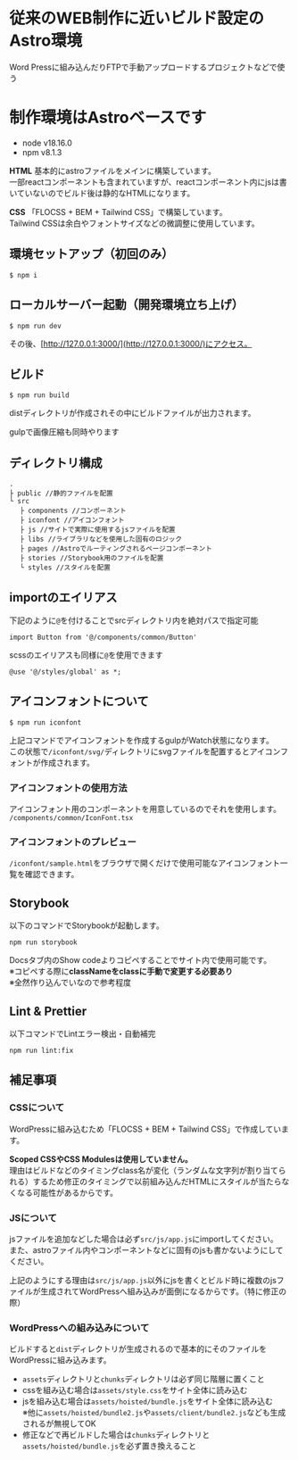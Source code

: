 # 従来のWEB制作に近いビルド設定のAstro環境

Word Pressに組み込んだりFTPで手動アップロードするプロジェクトなどで使う

# 制作環境はAstroベースです

- node v18.16.0
- npm v8.1.3

**HTML**
基本的にastroファイルをメインに構築しています。  
一部reactコンポーネントも含まれていますが、reactコンポーネント内にjsは書いていないのでビルド後は静的なHTMLになります。  

**CSS**
「FLOCSS + BEM + Tailwind CSS」で構築しています。  
Tailwind CSSは余白やフォントサイズなどの微調整に使用しています。

## 環境セットアップ（初回のみ）

```
$ npm i
```

## ローカルサーバー起動（開発環境立ち上げ）

```
$ npm run dev
```

その後、[http://127.0.0.1:3000/](http://127.0.0.1:3000/)にアクセス。 

## ビルド

```
$ npm run build
```

distディレクトリが作成されその中にビルドファイルが出力されます。  

gulpで画像圧縮も同時やります

## ディレクトリ構成
```
.
├ public //静的ファイルを配置
└ src
　 ├ components //コンポーネント
　 ├ iconfont //アイコンフォント
　 ├ js //サイトで実際に使用するjsファイルを配置
　 ├ libs //ライブラリなどを使用した固有のロジック
　 ├ pages //Astroでルーティングされるページコンポーネント
　 ├ stories //Storybook用のファイルを配置
　 └ styles //スタイルを配置
```

## importのエイリアス

下記のように`@`を付けることでsrcディレクトリ内を絶対パスで指定可能

```
import Button from '@/components/common/Button'
```

scssのエイリアスも同様に`@`を使用できます
```
@use '@/styles/global' as *;
```


## アイコンフォントについて

```
$ npm run iconfont
```

上記コマンドでアイコンフォントを作成するgulpがWatch状態になります。  
この状態で`/iconfont/svg/`ディレクトリにsvgファイルを配置するとアイコンフォントが作成されます。

### アイコンフォントの使用方法

アイコンフォント用のコンポーネントを用意しているのでそれを使用します。  
`/components/common/IconFont.tsx`

### アイコンフォントのプレビュー

`/iconfont/sample.html`をブラウザで開くだけで使用可能なアイコンフォント一覧を確認できます。


## Storybook

以下のコマンドでStorybookが起動します。
```
npm run storybook
```

Docsタブ内のShow codeよりコピペすることでサイト内で使用可能です。  
※コピペする際に**classNameをclassに手動で変更する必要あり**  
※全然作り込んでいなので参考程度

## Lint & Prettier

以下コマンドでLintエラー検出・自動補完
```
npm run lint:fix
```


## 補足事項

### CSSについて

WordPressに組み込むため「FLOCSS + BEM + Tailwind CSS」で作成しています。  

**Scoped CSSやCSS Modulesは使用していません。**  
理由はビルドなどのタイミングclass名が変化（ランダムな文字列が割り当てられる）するため修正のタイミングで以前組み込んだHTMLにスタイルが当たらなくなる可能性があるからです。


### JSについて

jsファイルを追加などした場合は必ず`src/js/app.js`にimportしてください。  
また、astroファイル内やコンポーネントなどに固有のjsも書かないようにしてください。  

上記のようにする理由は`src/js/app.js`以外にjsを書くとビルド時に複数のjsファイルが生成されてWordPressへ組み込みが面倒になるからです。（特に修正の際）

### WordPressへの組み込みについて

ビルドすると`dist`ディレクトリが生成されるので基本的にそのファイルをWordPressに組み込みます。  

- `assets`ディレクトリと`chunks`ディレクトリは必ず同じ階層に置くこと
- cssを組み込む場合は`assets/style.css`をサイト全体に読み込む
- jsを組み込む場合は`assets/hoisted/bundle.js`をサイト全体に読み込む  
※他に`assets/hoisted/bundle2.js`や`assets/client/bundle2.js`なども生成されるが無視してOK
- 修正などで再ビルドした場合は`chunks`ディレクトリと`assets/hoisted/bundle.js`を必ず置き換えること


